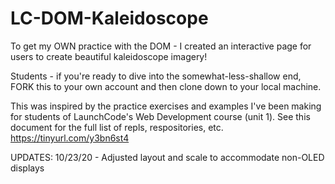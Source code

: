 # LC-DOM-Kaleidoscope

To get my OWN practice with the DOM - I created an interactive page for users to create beautiful kaleidoscope imagery! 

Students - if you're ready to dive into the somewhat-less-shallow end, FORK this to your own account and then clone down to your local machine.

This was inspired by the practice exercises and examples I've been making for students of LaunchCode's Web Development course (unit 1). 
See this document for the full list of repls, respositories, etc. https://tinyurl.com/y3bn6st4


UPDATES:
10/23/20 - Adjusted layout and scale to accommodate non-OLED displays